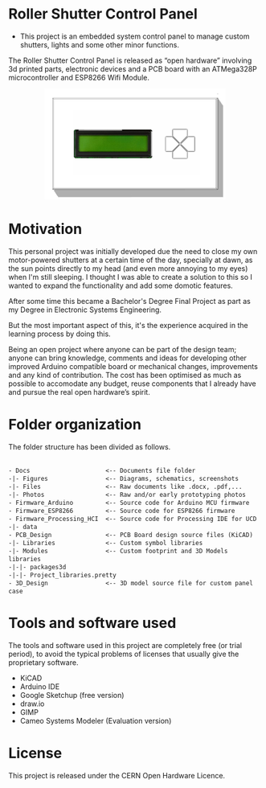 # Roller Shutter Control Panel
- This project is an embedded system control panel to manage custom shutters, lights and some other minor functions.

The Roller Shutter Control Panel is released as “open hardware” involving 3d printed parts, electronic devices and a PCB board with an ATMega328P microcontroller and ESP8266 Wifi Module.

<p align="center">
  <img src="https://raw.githubusercontent.com/Mickyleitor/DomoticShutter/master/Docs/Figures/RollerShutterControlPanel.jpg" width=360/>
</p>

# Motivation
This personal project was initially developed due the need to close my own motor-powered shutters at a certain time of the day, specially at dawn, as the sun points directly to my head (and even more annoying to my eyes) when I'm still sleeping. I thought I was able to create a solution to this so I wanted to expand the functionality and add some domotic features.

After some time this became a Bachelor's Degree Final Project as part as my Degree in Electronic Systems Engineering.

But the most important aspect of this, it's the experience acquired in the learning process by doing this.

Being an open project where anyone can be part of the design team; anyone can bring knowledge, comments and ideas for developing other improved Arduino compatible board or mechanical changes, improvements and any kind of contribution. The cost has been optimised as much as possible to accomodate any budget, reuse components that I already have and pursue the real open hardware’s spirit.


# Folder organization
The folder structure has been divided as follows.
<pre><code>
- Docs                     <-- Documents file folder
-|- Figures                <-- Diagrams, schematics, screenshots
-|- Files                  <-- Raw documents like .docx, .pdf,...
-|- Photos                 <-- Raw and/or early prototyping photos
- Firmware_Arduino         <-- Source code for Arduino MCU firmware
- Firmware_ESP8266         <-- Source code for ESP8266 firmware
- Firmware_Processing_HCI  <-- Source code for Processing IDE for UCD
-|- data
- PCB_Design               <-- PCB Board design source files (KiCAD)
-|- Libraries              <-- Custom symbol libraries
-|- Modules                <-- Custom footprint and 3D Models libraries 
-|-|- packages3d
-|-|- Project_libraries.pretty
- 3D_Design                <-- 3D model source file for custom panel case
</code></pre> 

# Tools and software used
The tools and software used in this project are completely free (or trial period), to avoid the typical problems of licenses that usually give the proprietary software.
* KiCAD
* Arduino IDE
* Google Sketchup (free version)
* draw.io
* GIMP
* Cameo Systems Modeler (Evaluation version)

# License
This project is released under the CERN Open Hardware Licence.